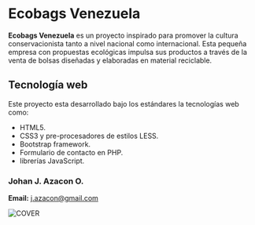 # **Ecobags Venezuela**

**Ecobags Venezuela** es un proyecto inspirado para promover la cultura conservacionista tanto a nivel nacional como internacional. Esta pequeña empresa con propuestas ecológicas impulsa sus productos a través de la venta de bolsas diseñadas y elaboradas en material reciclable.

## **Tecnología web**

Este proyecto esta desarrollado bajo los estándares la tecnologías web como:

- HTML5.
- CSS3 y pre-procesadores de estilos LESS.
- Bootstrap framework.
- Formulario de contacto en PHP.
- librerías JavaScript.

### **Johan J. Azacon O.**
**Email:** j.azacon@gmail.com

![COVER](https://mir-s3-cdn-cf.behance.net/project_modules/1400_opt_1/9c1e5153593057.59399c90bb527.png)